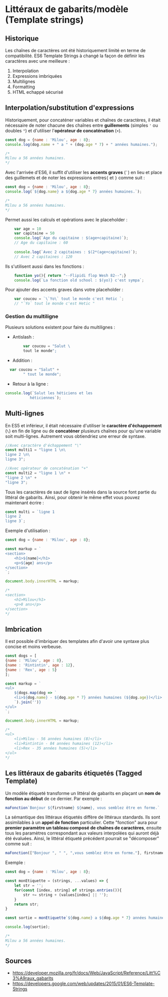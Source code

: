 # Littéraux de gabarits/modèle (Template strings)


## Historique

Les chaînes de caractères ont été historiquement limité en terme de compatibilité. ES6 Template Strings à changé la façon de définir les caractères avec une meilleure :

1. Interpolation
2. Expressions imbriquées
3. Multilignes
4. Formatting
5. HTML echappé sécurisé


## Interpolation/substitution d'expressions

Historiquement, pour concaténer variables et chaînes de caractères, il était nécessaire de noter chacune des chaînes entre __guillements__ (simples `'` ou doubles `"`) et d'utiliser l'__opérateur de concaténation__ (`+`).

```javascript
const dog = {name : 'Milou', age : 8};
console.log(dog.name + " a " + (dog.age * 7) + " années humaines.");

/*
Milou a 56 années humaines.
*/
```

Avec l'arrivée d'ES6, il suffit d'utiliser les __accents graves__ (`` ` ``) en lieu et place des guillemets et de noter les expressions entre`${` et `}` comme suit :

```javascript
const dog = {name : 'Milou', age : 8};
console.log(`${dog.name} a ${dog.age * 7} années humaines.`);

/*
Milou a 56 années humaines.
*/
```



Permet aussi les calculs et opérations avec le placeholder : 
```javascript
    var age = 10
    var capitaine = 50
    console.log(`Age du capitaine : $(age+capitaine)`);
    // Age du capitaine : 60
    
    console.log(`Avec 2 capitaines : $(2*(age+capitaine)`);
    // Avec 2 capitaines : 120
```

Ils s'utilisent aussi dans les fonctions : 
```javascript
    function yo(){ return "--Flipidi flop Wesh 82--";}
    console.log(`La fonction old school : $(yo)} c'est sympa`;
```

Pour ajouter des accents graves dans votre placeholder : 
```javascript
    var coucou = `\`Yo\` tout le monde c'est Hetic `;
    // "`Yo` tout le monde c'est Hetic "
```  
### Gestion du multiligne

Plusieurs solutions existent pour faire du multilignes : 

- Antislash : 

```javascript
        var coucou = "Salut \ 
        tout le monde";
``` 
- Addition : 

      
        
```javascript
  var coucou = "Salut" + 
        " tout le monde";
```
        
- Retour à la ligne : 

     
        
```javascript
console.log(`Salut les héticiens et les
           héticiennes`);
```

## Multi-lignes

En ES5 et inférieur, il était nécessaire d'utiliser le __caractère d'échappement__ (`\`) en fin de ligne ou de __concaténer__ plusieurs chaînes pour qu'une variable soit multi-lignes. Autrement vous obtiendriez une erreur de syntaxe.

```javascript
//Avec caractère d'échappement "\"
const multi1 = "ligne 1 \n\
ligne 2 \n\
ligne 3";

//Avec opérateur de concaténation "+"
const multi2 = "ligne 1 \n" +
"ligne 2 \n" +
"ligne 3";
```

Tous les caractères de saut de ligne insérés dans la source font partie du littéral de gabarits. Ainsi, pour obtenir le même effet vous pouvez maintenant écrire :

```javascript
const multi = `ligne 1
ligne 2
ligne 3`;
```

Exemple d'utilisation :

```javascript
const dog = {name : 'Milou', age : 8};

const markup = `
<section>
    <h1>${name}</h1>
    <p>${age} ans</p>
</section>
`;

document.body.innerHTML = markup;

/*
<section>
    <h1>Milou</h1>
    <p>8 ans</p>
</section>
*/
```

## Imbrication

Il est possible d'imbriquer des templates afin d'avoir une syntaxe plus concise et moins verbeuse.

```javascript
const dogs = [
{name : 'Milou', age : 8},
{name : 'Rintintin', age : 12},
{name : 'Rex', age : 5}
];

const markup = `
<ul>
    ${dogs.map(dog => `
    <li>${dog.name} - ${dog.age * 7} années humaines (${dog.age})</li>
    `).join('')}
</ul>
`;

document.body.innerHTML = markup;

/*
<ul>
    <li>Milou - 56 années humaines (8)</li>
    <li>Rintintin - 84 années humaines (12)</li>
    <li>Rex - 35 années humaines (5)</li>
</ul>
*/
```

## Les littéraux de gabarits étiquetés (Tagged Template)

Un modèle étiqueté transforme un littéral de gabarits en plaçant un __nom de fonction au début__ de ce dernier. Par exemple :

```javascript
maFonction`Bonjour ${firstname} ${name}, vous semblez être en forme.`
```

La sémantique des littéraux étiquetés diffère de littéraux standards. Ils sont assimilables à un __appel de fonction__ particulier. Cette "fonction" aura pour __premier paramètre un tableau composé de chaînes de caractères__, ensuite tous les paramètres correspondant aux valeurs interpolées qui auront déjà été évaluées. Ainsi, le littéral étiqueté précédent pourrait se "décomposer" comme suit :

```javascript
maFonction(["Bonjour ", " ", ",vous semblez être en forme."], firstname, name);
```

Exemple :

```javascript
const dog = {name : 'Milou', age : 8};

const monEtiquette = (strings, ...values) => {
    let str = '';
    for(const [index, string] of strings.entries()){
        str += string + (values[index] || '');
    }
    return str;
}

const sortie = monEtiquette`${dog.name} a ${dog.age * 7} années humaines.`;

console.log(sortie);

/*
Milou a 56 années humaines.
*/
```

## Sources

* https://developer.mozilla.org/fr/docs/Web/JavaScript/Reference/Litt%C3%A9raux_gabarits
* https://developers.google.com/web/updates/2015/01/ES6-Template-Strings
